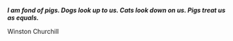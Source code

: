 _**I am fond of pigs. Dogs look up to us. Cats look down on us. Pigs treat us as equals.**_

Winston Churchill